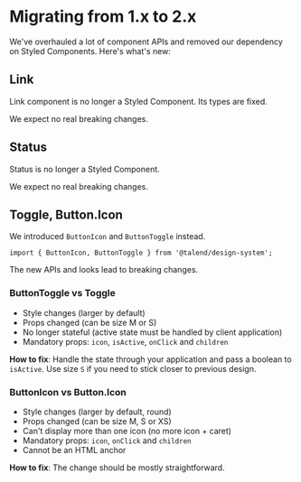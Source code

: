 # Migrating from 1.x to 2.x

We've overhauled a lot of component APIs and removed our dependency on Styled Components. Here's what's new:


## Link

Link component is no longer a Styled Component. Its types are fixed.

We expect no real breaking changes.

## Status

Status is no longer a Styled Component.

We expect no real breaking changes.

## Toggle, Button.Icon

We introduced `ButtonIcon` and `ButtonToggle` instead.

```tsx
import { ButtonIcon, ButtonToggle } from '@talend/design-system';
```

The new APIs and looks lead to breaking changes.

### ButtonToggle vs Toggle

- Style changes (larger by default)
- Props changed (can be size M or S)
- No longer stateful (active state must be handled by client application)
- Mandatory props: `icon`, `isActive`, `onClick` and `children`

**How to fix**: Handle the state through your application and pass a boolean to `isActive`.
Use size `S` if you need to stick closer to previous design.

### ButtonIcon vs Button.Icon

- Style changes (larger by default, round)
- Props changed (can be size M, S or XS)
- Can't display more than one icon (no more icon + caret)
- Mandatory props: `icon`, `onClick` and `children`
- Cannot be an HTML anchor

**How to fix**: The change should be mostly straightforward.
